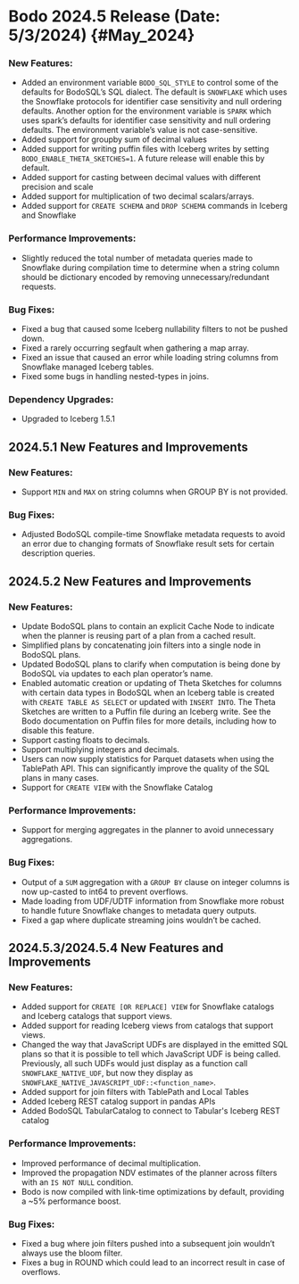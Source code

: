 # Bodo 2024.5 Release (Date: 5/3/2024) {#May_2024}

### New Features:

- Added an environment variable `BODO_SQL_STYLE` to control some of the defaults for BodoSQL’s SQL dialect. The default is `SNOWFLAKE` which uses the Snowflake protocols for identifier case sensitivity and null ordering defaults. Another option for the environment variable is `SPARK` which uses spark’s defaults for identifier case sensitivity and null ordering defaults. The environment variable’s value is not case-sensitive.
- Added support for groupby sum of decimal values
- Added support for writing puffin files with Iceberg writes by setting `BODO_ENABLE_THETA_SKETCHES=1`. A future release will enable this by default.
- Added support for casting between decimal values with different precision and scale
- Added support for multiplication of two decimal scalars/arrays.
- Added support for `CREATE SCHEMA` and `DROP SCHEMA` commands in Iceberg and Snowflake

### Performance Improvements:

- Slightly reduced the total number of metadata queries made to Snowflake during compilation time to determine when a string column should be dictionary encoded by removing unnecessary/redundant requests.

### Bug Fixes:

- Fixed a bug that caused some Iceberg nullability filters to not be pushed down.
- Fixed a rarely occurring segfault when gathering a map array.
- Fixed an issue that caused an error while loading string columns from Snowflake managed Iceberg tables.
- Fixed some bugs in handling nested-types in joins.

### Dependency Upgrades:

- Upgraded to Iceberg 1.5.1

## 2024.5.1 New Features and Improvements

### New Features:

- Support `MIN` and `MAX` on string columns when GROUP BY is not provided.

### Bug Fixes:

- Adjusted BodoSQL compile-time Snowflake metadata requests to avoid an error due to changing formats of Snowflake result sets for certain description queries.

## 2024.5.2 New Features and Improvements

### New Features:

- Update BodoSQL plans to contain an explicit Cache Node to indicate when the planner is reusing part of a plan from a cached result.
- Simplified plans by concatenating join filters into a single node in BodoSQL plans.
- Updated BodoSQL plans to clarify when computation is being done by BodoSQL via updates to each plan operator’s name.
- Enabled automatic creation or updating of Theta Sketches for columns with certain data types in BodoSQL when an Iceberg table is created with `CREATE TABLE AS SELECT` or updated with `INSERT INTO`. The Theta Sketches are written to a Puffin file during an Iceberg write. See the Bodo documentation on Puffin files for more details, including how to disable this feature.
- Support casting floats to decimals.
- Support multiplying integers and decimals.
- Users can now supply statistics for Parquet datasets when using the TablePath API. This can significantly improve the quality of the SQL plans in many cases.
- Support for `CREATE VIEW` with the Snowflake Catalog

### Performance Improvements:

- Support for merging aggregates in the planner to avoid unnecessary aggregations.

### Bug Fixes:

- Output of a `SUM` aggregation with a `GROUP BY` clause on integer columns is now up-casted to int64 to prevent overflows.
- Made loading from UDF/UDTF information from Snowflake more robust to handle future Snowflake changes to metadata query outputs.
- Fixed a gap where duplicate streaming joins wouldn’t be cached.

## 2024.5.3/2024.5.4 New Features and Improvements

### New Features:

- Added support for `CREATE [OR REPLACE] VIEW` for Snowflake catalogs and Iceberg catalogs that support views.
- Added support for reading Iceberg views from catalogs that support views.
- Changed the way that JavaScript UDFs are displayed in the emitted SQL plans so that it is possible to tell which JavaScript UDF is being called. Previously, all such UDFs would just display as a function call `SNOWFLAKE_NATIVE_UDF`, but now they display as `SNOWFLAKE_NATIVE_JAVASCRIPT_UDF::<function_name>`.
- Added support for join filters with TablePath and Local Tables
- Added Iceberg REST catalog support in pandas APIs
- Added BodoSQL TabularCatalog to connect to Tabular's Iceberg REST catalog

### Performance Improvements:

- Improved performance of decimal multiplication.
- Improved the propagation NDV estimates of the planner across filters with an `IS NOT NULL` condition.
- Bodo is now compiled with link-time optimizations by default, providing a ~5% performance boost.

### Bug Fixes:

- Fixed a bug where join filters pushed into a subsequent join wouldn’t always use the bloom filter.
- Fixes a bug in ROUND which could lead to an incorrect result in case of overflows.
